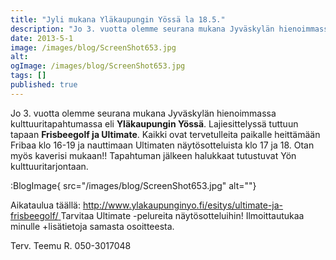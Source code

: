 ```yaml
---
title: "Jyli mukana Yläkaupungin Yössä la 18.5."
description: "Jo 3. vuotta olemme seurana mukana Jyväskylän hienoimmassa kulttuuritapahtumassa eli Yläkaupungin Yössä. Lajiesittelyssä tuttuun tapaan Frisbeegolf ja Ultimate. Kaikki ovat tervetulleita paikalle heittämään Fribaa klo 16-19 ja nauttimaan Ultimaten näytösotteluista klo 17 ja 18. Otan myös  kaverisi mukaan!! Tapahtuman jälkeen halukkaat tutustuvat Yön kulttuuritarjontaan. Aikataulua täällä: http://www.ylakaupunginyo.fi/esitys/ultimate-ja-frisbeegolf/ Tarvitaa Ultimate -pelureita näytösotteluihin! Ilmoittautukaa minulle  +lisätietoja samasta osoitteesta."
date: 2013-5-1
image: /images/blog/ScreenShot653.jpg
alt:
ogImage: /images/blog/ScreenShot653.jpg
tags: []
published: true
---
```

Jo 3. vuotta olemme seurana mukana Jyväskylän hienoimmassa kulttuuritapahtumassa eli **Yläkaupungin Yössä**. Lajiesittelyssä tuttuun tapaan **Frisbeegolf ja Ultimate**. Kaikki ovat tervetulleita paikalle heittämään Fribaa klo 16-19 ja nauttimaan Ultimaten näytösotteluista klo 17 ja 18. Otan myös  kaverisi mukaan!!
Tapahtuman jälkeen halukkaat tutustuvat Yön kulttuuritarjontaan.

:BlogImage{ src="/images/blog/ScreenShot653.jpg" alt=""}

Aikataulua täällä: [http://www.ylakaupunginyo.fi/esitys/ultimate-ja-frisbeegolf/
](http://www.ylakaupunginyo.fi/esitys/ultimate-ja-frisbeegolf/)Tarvitaa Ultimate -pelureita näytösotteluihin! Ilmoittautukaa minulle  +lisätietoja samasta osoitteesta.

Terv. Teemu R.
050-3017048
